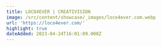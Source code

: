 ```yaml
---
title: LOCO4EVER | CREATIVISION
image: /src/content/showcase/_images/loco4ever.com.webp
url: 'https://loco4ever.com/'
highlight: true
dateAdded: 2023-04-24T16:01:09.000Z
---
```


